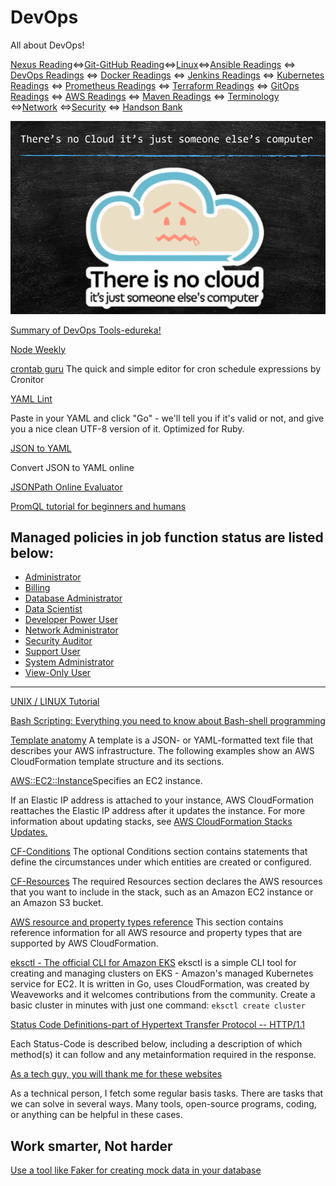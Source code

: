 # DevOps
All about DevOps!

[Nexus Reading](./devops-readings/nexus_readings.md)<=>[Git-GitHub Reading](./devops-readings/git-hub_readings.md)<=>[Linux](./devops-readings/linux_readings.md)<=>[Ansible Readings](./devops-readings/ansible_readings.md) <=> [DevOps Readings](./devops-readings/devops_readings.md) <=> [Docker Readings](./devops-readings/docker_readings.md)  <=> [Jenkins Readings](./devops-readings/jenkins_readings.md) <=> [Kubernetes Readings](./devops-readings/kubernetes_readings.md) <=> [Prometheus Readings](./devops-readings/prometheus_readings.md) <=> [Terraform Readings](./devops-readings/terraform_readings.md) <=> [GitOps Readings](./gitops_readings) <=> [AWS Readings](./devops-readings/aws_readings.md) <=> [Maven Readings](./devops-readings/maven_readings.md) <=> [Terminology](./devops-readings/terminology.md) <=>[Network](./devops-readings/network_readings.md) <=>[Security](./devops-readings/security_readings.md) <=> [Handson Bank](./devops-readings/handsonBank.md)

![cloud](./img/cloud.png)<br>

[Summary of DevOps Tools-edureka!](https://medium.com/edureka/devops-tutorial-89363dac9d3f)

[Node Weekly](https://nodeweekly.com/issues/410)

[crontab guru](https://crontab.guru/)
The quick and simple editor for cron schedule expressions by Cronitor

[YAML Lint](http://www.yamllint.com/)

Paste in your YAML and click "Go" - we'll tell you if it's valid or not, and give you a nice clean UTF-8 version of it. Optimized for Ruby.

[JSON to YAML](https://www.json2yaml.com/)

Convert JSON to YAML online

[JSONPath Online Evaluator](https://jsonpath.com/)

[PromQL tutorial for beginners and humans](https://valyala.medium.com/promql-tutorial-for-beginners-9ab455142085)


## Managed policies in job function status are listed below:

* [Administrator](https://docs.aws.amazon.com/IAM/latest/UserGuide/access_policies_job-functions.html#jf_administrator)
* [Billing](https://docs.aws.amazon.com/IAM/latest/UserGuide/access_policies_job-functions.html#jf_accounts-payable)
* [Database Administrator](https://docs.aws.amazon.com/IAM/latest/UserGuide/access_policies_job-functions.html#jf_accounts-payable)
* [Data Scientist](https://docs.aws.amazon.com/IAM/latest/UserGuide/access_policies_job-functions.html#jf_data-scientist)
* [Developer Power User](https://docs.aws.amazon.com/IAM/latest/UserGuide/access_policies_job-functions.html#jf_developer-power-user)
* [Network Administrator](https://docs.aws.amazon.com/IAM/latest/UserGuide/access_policies_job-functions.html#jf_network-administrator)
* [Security Auditor](https://docs.aws.amazon.com/IAM/latest/UserGuide/access_policies_job-functions.html#jf_security-auditor)
* [Support User](https://docs.aws.amazon.com/IAM/latest/UserGuide/access_policies_job-functions.html#jf_support-user)
* [System Administrator](https://docs.aws.amazon.com/IAM/latest/UserGuide/access_policies_job-functions.html#jf_system-administrator)
* [View-Only User](https://docs.aws.amazon.com/IAM/latest/UserGuide/access_policies_job-functions.html#jf_view-only-user)

-------------------------------
[UNIX / LINUX Tutorial](https://www.tutorialspoint.com/unix/index.htm)

[Bash Scripting: Everything you need to know about Bash-shell programming](https://medium.com/sysf/bash-scripting-everything-you-need-to-know-about-bash-shell-programming-cd08595f2fba)

[Template anatomy](https://docs.aws.amazon.com/AWSCloudFormation/latest/UserGuide/template-anatomy.html)
A template is a JSON- or YAML-formatted text file that describes your AWS infrastructure. The following examples show an AWS CloudFormation template structure and its sections.

[AWS::EC2::Instance](https://docs.aws.amazon.com/AWSCloudFormation/latest/UserGuide/aws-properties-ec2-instance.html)Specifies an EC2 instance.

If an Elastic IP address is attached to your instance, AWS CloudFormation reattaches the Elastic IP address after it updates the instance. For more information about updating stacks, see [AWS CloudFormation Stacks Updates.](https://docs.aws.amazon.com/AWSCloudFormation/latest/UserGuide/using-cfn-updating-stacks.html)

[CF-Conditions](https://docs.aws.amazon.com/AWSCloudFormation/latest/UserGuide/conditions-section-structure.html) The optional Conditions section contains statements that define the circumstances under which entities are created or configured.

[CF-Resources](https://docs.aws.amazon.com/AWSCloudFormation/latest/UserGuide/resources-section-structure.html) The required Resources section declares the AWS resources that you want to include in the stack, such as an Amazon EC2 instance or an Amazon S3 bucket.

[AWS resource and property types reference](https://docs.aws.amazon.com/AWSCloudFormation/latest/UserGuide/aws-template-resource-type-ref.html) This section contains reference information for all AWS resource and property types that are supported by AWS CloudFormation.

[eksctl - The official CLI for Amazon EKS](https://eksctl.io/) eksctl is a simple CLI tool for creating and managing clusters on EKS - Amazon's managed Kubernetes service for EC2. It is written in Go, uses CloudFormation, was created by Weaveworks and it welcomes contributions from the community. Create a basic cluster in minutes with just one command: `eksctl create cluster`

[Status Code Definitions-part of Hypertext Transfer Protocol -- HTTP/1.1](https://www.w3.org/Protocols/rfc2616/rfc2616-sec10.html)

Each Status-Code is described below, including a description of which method(s) it can follow and any metainformation required in the response.

[As a tech guy, you will thank me for these websites](https://blog.devgenius.io/as-a-tech-guy-you-will-thank-me-for-these-websites-be09e86ebcef)

As a technical person, I fetch some regular basis tasks. There are tasks that we can solve in several ways. Many tools, open-source programs, coding, or anything can be helpful in these cases.

## Work smarter, Not harder

[Use a tool like Faker for creating mock data in your database](https://github.com/faker-ruby/faker)


